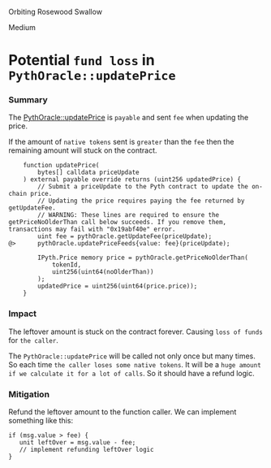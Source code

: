 Orbiting Rosewood Swallow

Medium

# Potential `fund loss` in `PythOracle::updatePrice`

### Summary

The [PythOracle::updatePrice](https://github.com/sherlock-audit/2024-11-oku/blob/main/oku-custom-order-types/contracts/oracle/External/PythOracle.sol#L42) is `payable` and sent `fee` when updating the price.

If the amount of `native tokens` sent is `greater` than the `fee` then the remaining amount will stuck on the contract.

```solidity
    function updatePrice(
        bytes[] calldata priceUpdate
    ) external payable override returns (uint256 updatedPrice) {
        // Submit a priceUpdate to the Pyth contract to update the on-chain price.
        // Updating the price requires paying the fee returned by getUpdateFee.
        // WARNING: These lines are required to ensure the getPriceNoOlderThan call below succeeds. If you remove them, transactions may fail with "0x19abf40e" error.
        uint fee = pythOracle.getUpdateFee(priceUpdate);
@>      pythOracle.updatePriceFeeds{value: fee}(priceUpdate);

        IPyth.Price memory price = pythOracle.getPriceNoOlderThan(
            tokenId,
            uint256(uint64(noOlderThan))
        );
        updatedPrice = uint256(uint64(price.price));
    }
```

### Impact

The leftover amount is stuck on the contract forever. Causing `loss of funds` for `the caller`.

The `PythOracle::updatePrice` will be called not only once but many times.
So each time `the caller loses some native tokens`. It will be a `huge amount if we calculate it for a lot of calls`.
So it should have a refund logic.

### Mitigation

Refund the leftover amount to the function caller.
We can implement something like this:

```solidity
if (msg.value > fee) {
   unit leftOver = msg.value - fee;
   // implement refunding leftOver logic
}
```